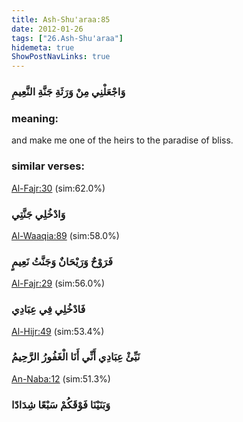 ```yaml
---
title: Ash-Shu'araa:85
date: 2012-01-26
tags: ["26.Ash-Shu'araa"]
hidemeta: true 
ShowPostNavLinks: true 
---
```

### وَاجْعَلْنِي مِنْ وَرَثَةِ جَنَّةِ النَّعِيمِ
### meaning: 
and make me one of the heirs to the paradise of bliss.
### similar verses: 

[Al-Fajr:30](/89/30) (sim:62.0%)

### وَادْخُلِي جَنَّتِي

[Al-Waaqia:89](/56/89) (sim:58.0%)

### فَرَوْحٌ وَرَيْحَانٌ وَجَنَّتُ نَعِيمٍ

[Al-Fajr:29](/89/29) (sim:56.0%)

### فَادْخُلِي فِي عِبَادِي

[Al-Hijr:49](/15/49) (sim:53.4%)

### نَبِّئْ عِبَادِي أَنِّي أَنَا الْغَفُورُ الرَّحِيمُ

[An-Naba:12](/78/12) (sim:51.3%)

### وَبَنَيْنَا فَوْقَكُمْ سَبْعًا شِدَادًا
